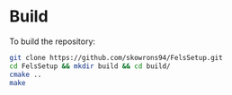 # Build

To build the repository:

```bash
git clone https://github.com/skowrons94/FelsSetup.git
cd FelsSetup && mkdir build && cd build/
cmake ..
make
```
